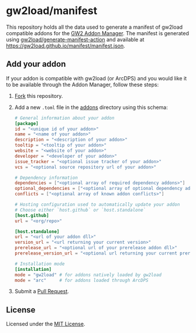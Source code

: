 # gw2load/manifest

This repository holds all the data used to generate a manifest of gw2load compatible addons for the [GW2 Addon Manager](https://github.com/gw2load/GW2AddonManager).
The manifest is generated using [gw2load/generate-manifest-action](https://github.com/gw2load/generate-manifest/action) and available at https://gw2load.github.io/manifest/manifest.json.


## Add your addon

If your addon is compatible with gw2load (or ArcDPS) and you would like it to be available through the Addon Manager, follow these steps:

1. [Fork](https://docs.github.com/en/github/getting-started-with-github/quickstart/fork-a-repo) this repository.

2. Add a new `.toml` file in the [addons](./addons/) directory using this schema:

    ```toml
    # General information about your addon
    [package]
    id = "<unique id of your addon>"
    name = "<name of your addon>"
    description = "<description of your addon>"
    tooltip = "<tooltip of your addon>"
    website = "<website of your addon>"
    developer = "<developer of your addon>"
    issue_tracker = "<optional issue tracker of your addon>"
    vcs = "<optional source repository url of your addon>"

    # Dependency information
    dependencies = ["<optional array of required dependency addons>"]
    optional_dependencies = ["<optional array of optional dependency addons>"]
    conflicts = ["<optional array of known addon conflicts>"]

    # Hosting configuration used to automatically update your addon
    # Choose either `host.github` or `host.standalone`
    [host.github]
    url = "<org/repo>"

    [host.standalone]
    url = "<url of your addon dll>"
    version_url = "<url returning your current version>"
    prerelease_url = "<optional url of your prerelease addon dll>"
    prerelease_version_url = "<optional url returning your current prerelease version>"

    # Installation mode
    [installation]
    mode = "gw2load" # for addons natively loaded by gw2load
    mode = "arc"     # for addons loaded through ArcDPS
    ```

3. Submit a [Pull Request](https://docs.github.com/en/github/collaborating-with-pull-requests/proposing-changes-to-your-work-with-pull-requests/about-pull-requests).


## License

Licensed under the [MIT License](./LICENSE).
